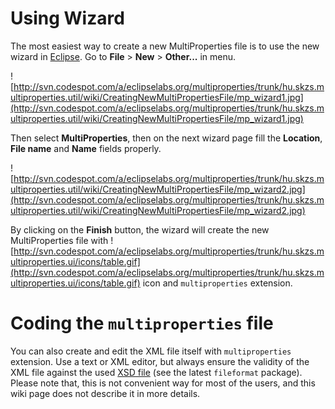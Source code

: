 # Using Wizard #
The most easiest way to create a new MultiProperties file is to use the new wizard in [Eclipse](http://eclipse.org/). Go to **File** > **New** > **Other...** in menu.

![http://svn.codespot.com/a/eclipselabs.org/multiproperties/trunk/hu.skzs.multiproperties.util/wiki/CreatingNewMultiPropertiesFile/mp_wizard1.jpg](http://svn.codespot.com/a/eclipselabs.org/multiproperties/trunk/hu.skzs.multiproperties.util/wiki/CreatingNewMultiPropertiesFile/mp_wizard1.jpg)

Then select **MultiProperties**, then on the next wizard page fill the **Location**, **File name** and **Name** fields properly.

![http://svn.codespot.com/a/eclipselabs.org/multiproperties/trunk/hu.skzs.multiproperties.util/wiki/CreatingNewMultiPropertiesFile/mp_wizard2.jpg](http://svn.codespot.com/a/eclipselabs.org/multiproperties/trunk/hu.skzs.multiproperties.util/wiki/CreatingNewMultiPropertiesFile/mp_wizard2.jpg)

By clicking on the **Finish** button, the wizard will create the new MultiProperties file with ![http://svn.codespot.com/a/eclipselabs.org/multiproperties/trunk/hu.skzs.multiproperties.ui/icons/table.gif](http://svn.codespot.com/a/eclipselabs.org/multiproperties/trunk/hu.skzs.multiproperties.ui/icons/table.gif) icon and `multiproperties` extension.

# Coding the `multiproperties` file #
You can also create and edit the XML file itself with `multiproperties` extension. Use a text or XML editor, but always ensure the validity of the XML file against the used [XSD file](http://svn.codespot.com/a/eclipselabs.org/multiproperties/trunk/hu.skzs.multiproperties.base/src/hu/skzs/multiproperties/base/model) (see the latest `fileformat` package). Please note that, this is not convenient way for most of the users, and this wiki page does not describe it in more details.
